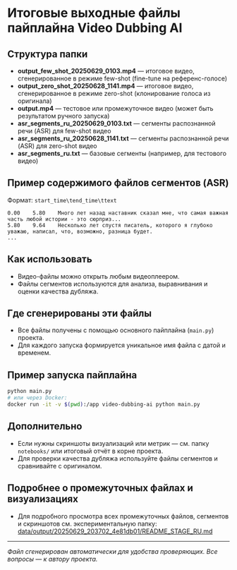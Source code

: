 # Итоговые выходные файлы пайплайна Video Dubbing AI

## Структура папки

- **output_few_shot_20250629_0103.mp4** — итоговое видео, сгенерированное в режиме few-shot (fine-tune на референс-голосе)
- **output_zero_shot_20250628_1141.mp4** — итоговое видео, сгенерированное в режиме zero-shot (клонирование голоса из оригинала)
- **output.mp4** — тестовое или промежуточное видео (может быть результатом ручного запуска)
- **asr_segments_ru_20250629_0103.txt** — сегменты распознанной речи (ASR) для few-shot видео
- **asr_segments_ru_20250628_1141.txt** — сегменты распознанной речи (ASR) для zero-shot видео
- **asr_segments_ru.txt** — базовые сегменты (например, для тестового видео)

## Пример содержимого файлов сегментов (ASR)

Формат: `start_time\tend_time\ttext`

```
0.00    5.80    Много лет назад наставник сказал мне, что самая важная часть любой истории - это сюрприз...
5.80    9.64    Несколько лет спустя писатель, которого я глубоко уважаю, написал, что, возможно, разница будет.
...
```

## Как использовать
- Видео-файлы можно открыть любым видеоплеером.
- Файлы сегментов используются для анализа, выравнивания и оценки качества дубляжа.

## Где сгенерированы эти файлы
- Все файлы получены с помощью основного пайплайна (`main.py`) проекта.
- Для каждого запуска формируется уникальное имя файла с датой и временем.

## Пример запуска пайплайна

```bash
python main.py
# или через Docker:
docker run -it -v $(pwd):/app video-dubbing-ai python main.py
```

## Дополнительно
- Если нужны скриншоты визуализаций или метрик — см. папку `notebooks/` или итоговый отчёт в корне проекта.
- Для проверки качества дубляжа используйте файлы сегментов и сравнивайте с оригиналом.

## Подробнее о промежуточных файлах и визуализациях
- Для подробного просмотра всех промежуточных файлов, сегментов и скриншотов см. экспериментальную папку:
  [data/output/20250629_203702_4e81db01/README_STAGE_RU.md](../output/20250629_203702_4e81db01/README_STAGE_RU.md)

---
_Файл сгенерирован автоматически для удобства проверяющих. Все вопросы — к автору проекта._ 
